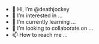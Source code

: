 - 👋 Hi, I’m @deathjockey
- 👀 I’m interested in ...
- 🌱 I’m currently learning ...
- 💞️ I’m looking to collaborate on ...
- 📫 How to reach me ...

<!---
deathjockey/deathjockey is a ✨ special ✨ repository because its `README.md` (this file) appears on your GitHub profile.
You can click the Preview link to take a look at your changes.
--->
